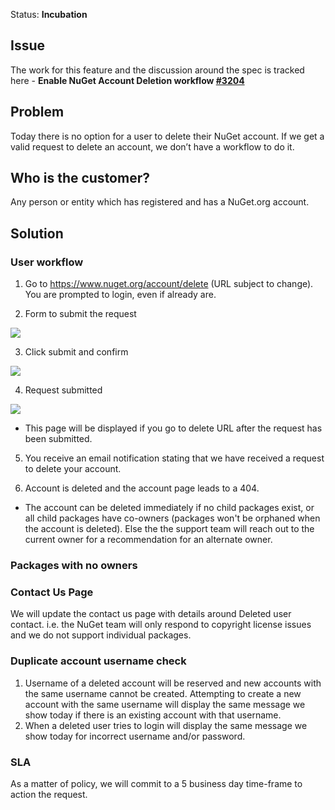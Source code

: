 Status: **Incubation**

## Issue
The work for this feature and the discussion around the spec is tracked here - **Enable NuGet Account Deletion workflow [#3204](https://github.com/NuGet/NuGetGallery/issues/3204)**


##  Problem
Today there is no option for a user to delete their NuGet account. If we get a valid request to delete an account, we don’t have a workflow to do it.

## Who is the customer?
Any person or entity which has registered and has a NuGet.org account.

## Solution

### User workflow
1. Go to https://www.nuget.org/account/delete (URL subject to change). You are prompted to login, even if already are.

2. Form to submit the request

![](https://github.com/NuGet/Home/blob/dev/resources/AccountDeletionWorkflow/v2/Account_delete_01.png)

3. Click submit and confirm

![](https://github.com/NuGet/Home/blob/dev/resources/AccountDeletionWorkflow/v2/Account_delete_02.png)

4. Request submitted

![](https://github.com/NuGet/Home/blob/dev/resources/AccountDeletionWorkflow/v2/Account_delete_03.png)

* This page will be displayed if you go to delete URL after the request has been submitted.

5. You receive an email notification stating that we have received a request to delete your account.

6. Account is deleted and the account page leads to a 404.

* The account can be deleted immediately if no child packages exist, or all child packages have co-owners (packages won't be orphaned when the account is deleted). Else the the support team will reach out to the current owner for a recommendation for an alternate owner. 

### Packages with no owners



### Contact Us Page
We will update the contact us page with details around Deleted user contact. i.e. the NuGet team will only respond to copyright license issues and we do not support individual packages.

### Duplicate account username check
1. Username of a deleted account will be reserved and new accounts with the same username cannot be created. Attempting to create a new account with the same username will display the same message we show today if there is an existing account with that username.
2. When a deleted user tries to login will display the same message we show today for incorrect username and/or password.

### SLA
As a matter of policy, we will commit to a 5 business day time-frame to action the request.



